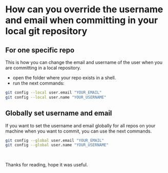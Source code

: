
# How can you override the username and email when committing in your local git repository

## For one specific repo

This is how you can change the email and username of the user when you are committing in a local repository.
- open the folder where your repo exists in a shell.
-  run the next commands:

```sh
git config --local user.email "YOUR_EMAIL"
git config --local user.name "YOUR_USERNAME"
```
## Globally set username and email

If you want to set the username and email globally for all repos on your machine when you want to commit, you can use the next commands.

```sh
git config --global user.email "YOUR_EMAIL"
git config --global user.name "YOUR_USERNAME"
```

<br>

Thanks for reading, hope it was useful.
  
  
